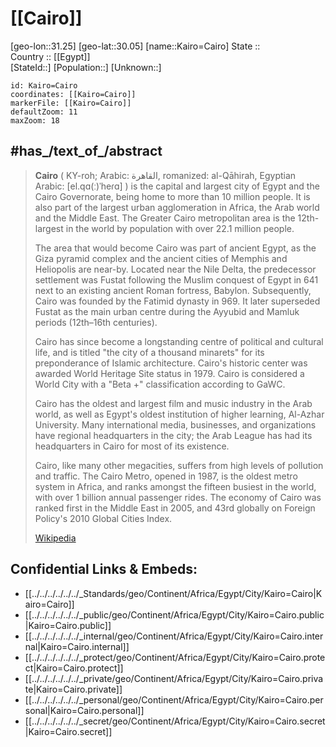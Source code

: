 ﻿---
location:
- 30.05
- 31.25
mapzoom:
- 7
- 12
mapmarker: city
type: City
tags:
- geo/City
SpocWebEntityId: 31253
isDeleted: false
confidential: public
aliases:
- Kairo
- Cairo
has_id_wikidata: Q85
instance_of:
- '[[/_Standards/WikiData/WD~megacity,174844]]'
- '[[/_Standards/WikiData/WD~metropolis,200250]]'
- "[[/_Standards/WikiData/WD~tourist_destination,1200957]]"
- "[[/_Standards/WikiData/WD~big_city,1549591]]"
- "[[/_Standards/WikiData/WD~ancient_city,15661340]]"
- "[[/_Standards/WikiData/WD~largest_city,51929311]]"
- "[[/_Standards/WikiData/WD~national_capital,108178728]]"
twinned_administrative_body:
- '[[/_Standards/WikiData/WD~Sétif,244004]]'
- '[[/_Standards/WikiData/WD~Jeddah,374365]]'
- '[[/_Standards/WikiData/WD~Helwan,771345]]'
- '[[/_Standards/WikiData/WD~Istanbul,406]]'
- '[[/_Standards/WikiData/WD~Moscow,649]]'
- '[[/_Standards/WikiData/WD~Beijing,956]]'
- '[[/_Standards/WikiData/WD~Tbilisi,994]]'
- '[[/_Standards/WikiData/WD~Stuttgart,1022]]'
- '[[/_Standards/WikiData/WD~Grenoble,1289]]'
- "[[/_Standards/WikiData/WD~Buenos_Aires,1486]]"
- "[[/_Standards/WikiData/WD~Mexico_City,1489]]"
- '[[/_Standards/WikiData/WD~Barcelona,1492]]'
- '[[/_Standards/WikiData/WD~Baghdad,1530]]'
- '[[/_Standards/WikiData/WD~Frankfurt,1794]]'
- '[[/_Standards/WikiData/WD~Ottawa,1930]]'
- '[[/_Standards/WikiData/WD~Khartoum,1963]]'
- '[[/_Standards/WikiData/WD~Minsk,2280]]'
- '[[/_Standards/WikiData/WD~Rabat,3551]]'
- '[[/_Standards/WikiData/WD~Algiers,3561]]'
- '[[/_Standards/WikiData/WD~Damascus,3766]]'
- '[[/_Standards/WikiData/WD~Amman,3805]]'
- '[[/_Standards/WikiData/WD~Beirut,3820]]'
- "[[/_Standards/WikiData/WD~Xi'an,5826]]"
- '[[/_Standards/WikiData/WD~Casablanca,7903]]'
- '[[/_Standards/WikiData/WD~Lagos,8673]]'
- '[[/_Standards/WikiData/WD~Seoul,8684]]'
- '[[/_Standards/WikiData/WD~Sarajevo,11194]]'
- '[[/_Standards/WikiData/WD~Houston,16555]]'
- "[[/_Standards/WikiData/WD~New_York_City,60]]"
- '[[/_Standards/WikiData/WD~Paris,90]]'
- '[[/_Standards/WikiData/WD~Isfahan,42053]]'
located_in_on_physical_feature: "[[/_Standards/WikiData/WD~Lower_Egypt,463871]]"
described_by_source:
- "[[/_Standards/WikiData/WD~Brockhaus_and_Efron_Encyclopedic_Dictionary,602358]]"
- "[[/_Standards/WikiData/WD~Encyclopædia_Britannica_11th_edition,867541]]"
- "[[/_Standards/WikiData/WD~The_Nuttall_Encyclopædia,3181656]]"
- "[[/_Standards/WikiData/WD~Encyclopædia_Britannica_First_Edition,5375740]]"
- "[[/_Standards/WikiData/WD~The_American_Cyclopædia,19077875]]"
- "[[/_Standards/WikiData/WD~Small_Brockhaus_and_Efron_Encyclopedic_Dictionary,19180675]]"
member_of:
- "[[/_Standards/WikiData/WD~Organization_of_World_Heritage_Cities,734958]]"
- "[[/_Standards/WikiData/WD~Creative_Cities_Network,1139352]]"
has_characteristic: "[[/_Standards/WikiData/WD~primate_city,1422929]]"
significant_event: "[[/_Standards/WikiData/WD~plague_epidemic,1516910]]"
history_of_topic: "[[/_Standards/WikiData/WD~history_of_Cairo,12075162]]"
head_of_government: "[[/_Standards/WikiData/WD~Abd_El_Azim_Wazir,12223105]]"
topic_s_main_template: "[[/_Standards/WikiData/WD~Template_Districts_of_Cairo,14445246]]"
topic_s_main_Wikimedia_portal: '[[/_Standards/WikiData/WD~Portal_Cairo,16744247]]'
economy_of_topic: "[[/_Standards/WikiData/WD~economy_of_Cairo,106020403]]"
image: "http://commons.wikimedia.org/wiki/Special:FilePath/Cairo%20Form%20Top.JPG"
page_banner: "http://commons.wikimedia.org/wiki/Special:FilePath/Cairo%20panorama%20banner.jpg"
satellite_view: "http://commons.wikimedia.org/wiki/Special:FilePath/Cairo%20SPOT%201006.jpg"
flag_image: "http://commons.wikimedia.org/wiki/Special:FilePath/Flag%20of%20Cairo.svg"
panoramic_view: "http://commons.wikimedia.org/wiki/Special:FilePath/Islamic%20Cairo%20pano.jpg"
location_map: "http://commons.wikimedia.org/wiki/Special:FilePath/Map-cairo-wikivoyage.svg"
nighttime_view: "http://commons.wikimedia.org/wiki/Special:FilePath/Pyramids%20panorama%20at%20night%20-%20panoramio.jpg"
BHCL_UUID:
- 828e3464-780b-4da4-8a90-6e4902d5da2b
- 96ddb318-3254-4fc9-b961-6ec6c7cdf74d
Facebook_username: CairoGovernment1
Libris_URI: khwzxmg32tflqwn
Commons_gallery: القاهرة
demonym:
- Cairene
- Kairano
- Cairote
- قاهري
- قاهريَّة
- قاهريُّون
- قاهريَّات
GitHub_topic: cairo
subreddit: CAIRO
inception: "0969-07-11T00:00:00Z"
time_of_earliest_written_record: "0969-01-01T00:00:00Z"
locator_map_image: "http://commons.wikimedia.org/wiki/Special:FilePath/Cairo%20in%20Egypt.svg"
Dewey_Decimal_Classification: 2--6216
video: "http://commons.wikimedia.org/wiki/Special:FilePath/Cairo%20and%20New%20Cairo%20City%2C%20Egypt.webm"
postal_code: 11511–11668
official_website: "https://www.cairo.gov.eg/"
coordinate_location: "Point(31.235833333 30.044444444)"
located_in_or_next_to_body_of_water: '[[/_Standards/WikiData/WD~Nile,3392]]'
located_in_time_zone:
- '[[/_Standards/WikiData/WD~UTC+02_00,6723]]'
- '[[/_Standards/WikiData/WD~UTC+03_00,6760]]'
official_language: '[[/_Standards/WikiData/WD~Arabic,13955]]'
located_in_the_administrative_territorial_entity: "[[/_Standards/WikiData/WD~Cairo_Governorate,30805]]"
continent: '[[/_Standards/WikiData/WD~Africa,15]]'
country: '[[/_Standards/WikiData/WD~Egypt,79]]'
capital_of: '[[/_Standards/WikiData/WD~Egypt,79]]'
elevation_above_sea_level: 23
area: 528
local_dialing_code: 02
native_label: القاهرة
official_name: القاهرة
OmegaWiki_Defined_Meaning: 438550
Commons_category: Cairo
hashtag: Cairo
population: 9606916
WOEID: 1521894
U_S_National_Archives_Identifier: 10044595
---

# [[Cairo]] 

[geo-lon::31.25] 
[geo-lat::30.05] 
[name::Kairo=Cairo] 
State ::  
Country :: [[Egypt]]  
[StateId::] 
[Population::] 
[Unknown::] 


```leaflet
id: Kairo=Cairo
coordinates: [[Kairo=Cairo]] 
markerFile: [[Kairo=Cairo]] 
defaultZoom: 11 
maxZoom: 18
```

## #has_/text_of_/abstract

> **Cairo** (  KY-roh; Arabic: القاهرة, romanized: al-Qāhirah, Egyptian Arabic: [el.qɑ(ː)ˈheɾɑ] ) 
> is the capital and largest city of Egypt and the Cairo Governorate, 
> being home to more than 10 million people. 
> It is also part of the largest urban agglomeration in Africa, the Arab world and the Middle East. 
> The Greater Cairo metropolitan area is the 12th-largest in the world by population with over 22.1 million people.
>
> The area that would become Cairo was part of ancient Egypt, as the Giza pyramid complex and the ancient cities of Memphis and Heliopolis are near-by. Located near the Nile Delta, the predecessor settlement was Fustat following the Muslim conquest of Egypt in 641 next to an existing ancient Roman fortress, Babylon. Subsequently, Cairo was founded by the Fatimid dynasty in 969. It later superseded Fustat as the main urban centre during the Ayyubid and Mamluk periods (12th–16th centuries).
>
> Cairo has since become a longstanding centre of political and cultural life, and is titled "the city of a thousand minarets" for its preponderance of Islamic architecture. Cairo's historic center was awarded World Heritage Site status in 1979. Cairo is considered a World City with a "Beta +" classification according to GaWC.
>
> Cairo has the oldest and largest film and music industry in the Arab world, as well as Egypt's oldest institution of higher learning, Al-Azhar University. Many international media, businesses, and organizations have regional headquarters in the city; the Arab League has had its headquarters in Cairo for most of its existence.
>
> Cairo, like many other megacities, suffers from high levels of pollution and traffic. The Cairo Metro, opened in 1987, is the oldest metro system in Africa, and ranks amongst the fifteen busiest in the world, with over 1 billion annual passenger rides. The economy of Cairo was ranked first in the Middle East in 2005, and 43rd globally on Foreign Policy's 2010 Global Cities Index.
>
> [Wikipedia](https://en.wikipedia.org/wiki/Cairo) 


## Confidential Links & Embeds: 
- [[../../../../../../_Standards/geo/Continent/Africa/Egypt/City/Kairo=Cairo|Kairo=Cairo]] 
- [[../../../../../../_public/geo/Continent/Africa/Egypt/City/Kairo=Cairo.public|Kairo=Cairo.public]] 
- [[../../../../../../_internal/geo/Continent/Africa/Egypt/City/Kairo=Cairo.internal|Kairo=Cairo.internal]] 
- [[../../../../../../_protect/geo/Continent/Africa/Egypt/City/Kairo=Cairo.protect|Kairo=Cairo.protect]] 
- [[../../../../../../_private/geo/Continent/Africa/Egypt/City/Kairo=Cairo.private|Kairo=Cairo.private]] 
- [[../../../../../../_personal/geo/Continent/Africa/Egypt/City/Kairo=Cairo.personal|Kairo=Cairo.personal]] 
- [[../../../../../../_secret/geo/Continent/Africa/Egypt/City/Kairo=Cairo.secret|Kairo=Cairo.secret]] 
